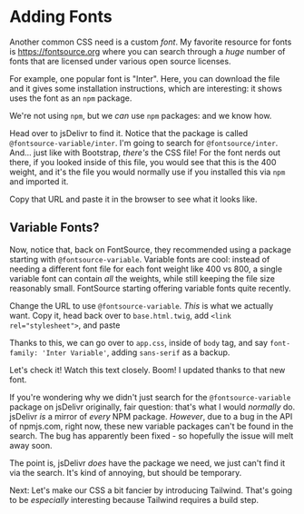 # Adding Fonts

Another common CSS need is a custom *font*. My favorite resource for fonts is
https://fontsource.org where you can search through a *huge* number of fonts that
are licensed under various open source licenses.

For example, one popular font is "Inter". Here, you can download the file and it
gives some installation instructions, which are interesting: it shows uses the
font as an `npm` package.

We're not using `npm`, but we *can* use `npm` packages: and we know how.

Head over to jsDelivr to find it. Notice that the package is called
`@fontsource-variable/inter`. I'm going to search for `@fontsource/inter`. And...
just like with Bootstrap, *there's* the CSS file! For the font nerds out there, if
you looked inside of this file, you would see that this is the 400 weight, and it's
the file you would normally use if you installed this via `npm` and imported it.

Copy that URL and paste it in the browser to see what it looks like.

## Variable Fonts?

Now, notice that, back on FontSource, they recommended using a package starting
with `@fontsource-variable`. Variable fonts are cool: instead of needing a different
font file for each font weight like 400 vs 800, a single variable font can contain
*all* the weights, while still keeping the file size reasonably small. FontSource
starting offering variable fonts quite recently.

Change the URL to use `@fontsource-variable`. *This* is what we actually want. Copy
it, head back over to `base.html.twig`, add `<link rel="stylesheet">`, and paste


Thanks to this, we can go over to `app.css`, inside of `body` tag, and say
`font-family: 'Inter Variable'`, adding `sans-serif` as a backup.

Let's check it! Watch this text closely. Boom! I updated thanks to that new font.

If you're wondering why we didn't just search for the `@fontsource-variable`
package on jsDelivr originally, fair question: that's what I would *normally* do.
jsDelivr *is* a mirror of *every* NPM package. *However*, due to a bug in the
API of npmjs.com, right now, these new variable packages can't be found in the
search. The bug has apparently been fixed - so hopefully the issue will melt away
soon.

The point is, jsDelivr *does* have the package we need, we just can't find it via
the search. It's kind of annoying, but should be temporary.

Next: Let's make our CSS a bit fancier by introducing Tailwind. That's going to be
*especially* interesting because Tailwind requires a build step.
